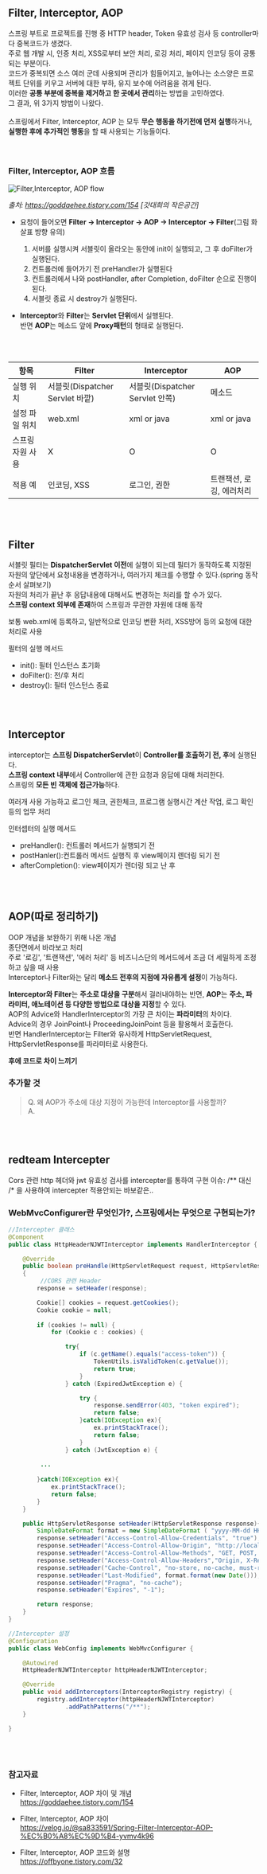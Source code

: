 ## Filter, Interceptor, AOP 

스프링 부트로 프로젝트를 진행 중 HTTP header, Token 유효성 검사 등 controller마다 중복코드가 생겼다.   
주로 웹 개발 시, 인증 처리, XSS로부터 보안 처리, 로깅 처리, 페이지 인코딩 등이 공통되는 부분이다.      
코드가 중복되면 소스 여러 군데 사용되며 관리가 힘들어지고, 늘어나는 소스양은 프로젝트 단위를 키우고 서버에 대한 부하, 유지 보수에 어려움을 겪게 된다.   
이러한 **공통 부분에 중복을 제거하고 한 곳에서 관리**하는 방법을 고민하였다.   
그 결과, 위 3가지 방법이 나왔다.   
<br/>
스프링에서 Filter, Interceptor, AOP 는 모두 **무슨 행동을 하기전에 먼저 실행**하거나, **실행한 후에 추가적인 행동**을 할 때 사용되는 기능들이다.   
<br/>
<br/>
### Filter, Interceptor, AOP 흐름
![Filter,Interceptor, AOP flow](./img/filterNinterceptorNAop.png)

*출처: https://goddaehee.tistory.com/154 [갓대희의 작은공간]*
<br/>

- 요청이 들어오면 **Filter → Interceptor → AOP → Interceptor → Filter**(그림 화살표 방향 유의)
   1. 서버를 실행시켜 서블릿이 올라오는 동안에 init이 실행되고, 그 후 doFilter가 실행된다. 
   2. 컨트롤러에 들어가기 전 preHandler가 실행된다
   3. 컨트롤러에서 나와 postHandler, after Completion, doFilter 순으로 진행이 된다.
   4. 서블릿 종료 시 destroy가 실행된다.
   
- **Interceptor**와 **Filter**는 **Servlet 단위**에서 실행된다.   
반면 **AOP**는 메소드 앞에 **Proxy패턴**의 형태로 실행된다.
<br/>
<br/>

|항목|Filter|Interceptor|AOP|
|------|------|---|---|
|실행 위치|서블릿(Dispatcher Servlet 바깥)|서블릿(Dispatcher Servlet 안쪽)|메소드|
|설정 파일 위치|web.xml|xml or java|xml or java|
|스프링 자원 사용|X|O|O|
|적용 예|인코딩, XSS|로그인, 권한|트랜잭션, 로깅, 에러처리|
<br/>
<br/>

## Filter
서블릿 필터는 **DispatcherServlet 이전**에 실행이 되는데 필터가 동작하도록 지정된 자원의 앞단에서 요청내용을 변경하거나,  여러가지 체크를 수행할 수 있다.(spring 동작 순서 살펴보기)   
자원의 처리가 끝난 후 응답내용에 대해서도 변경하는 처리를 할 수가 있다.   
**스프링 context 외부에 존재**하여 스프링과 무관한 자원에 대해 동작   
   
보통 web.xml에 등록하고, 일반적으로 인코딩 변환 처리, XSS방어 등의 요청에 대한 처리로 사용   

필터의 실행 메서드
- init(): 필터 인스턴스 초기화
- doFilter(): 전/후 처리
- destroy(): 필터 인스턴스 종료
<br/>
<br/>
   
## Interceptor
interceptor는 **스프링 DispatcherServlet**이 **Controller를 호출하기 전, 후**에 실행된다.   
**스프링 context 내부**에서 Controller에 관한 요청과 응답에 대해 처리한다.   
스프링의 **모든 빈 객체에 접근가능**하다.   
   
여러개 사용 가능하고 로그인 체크, 권한체크, 프로그램 실행시간 계산 작업, 로그 확인 등의 업무 처리   
   
인터셉터의 실행 메서드
- preHandler(): 컨트롤러 메서드가 실행되기 전
- postHanler():컨트롤러 메서드 실행직 후 view페이지 렌더링 되기 전
- afterCompletion(): view페이지가 렌더링 되고 난 후
<br/>
<br/>
   
## AOP(따로 정리하기)
OOP 개념을 보완하기 위해 나온 개념    
종단면에서 바라보고 처리   
주로 '로깅', '트랜잭션', '에러 처리' 등 비즈니스단의 메서드에서 조금 더 세밀하게 조정하고 싶을 때 사용   
Interceptor나 Filter와는 달리 **메소드 전후의 지점에 자유롭게 설정**이 가능하다.   
    
**Interceptor와 Filter**는 **주소로 대상을 구분**해서 걸러내야하는 반면, **AOP**는 **주소, 파라미터, 애노테이션 등 다양한 방법으로 대상을 지정**할 수 있다.   
AOP의 Advice와 HandlerInterceptor의 가장 큰 차이는 **파라미터**의 차이다.   
Advice의 경우 JoinPoint나 ProceedingJoinPoint 등을 활용해서 호출한다.   
반면 HandlerInterceptor는 Filter와 유사하게 HttpServletRequest, HttpServletResponse를 파라미터로 사용한다.

**후에 코드로 차이 느끼기**   

### 추가할 것
> Q. 왜 AOP가 주소에 대상 지정이 가능한데 Interceptor를 사용할까?    
A.

<br/>
<br/>

## redteam Intercepter
Cors 관련 http 헤더와 jwt 유효성 검사를 intercepter를 통하여 구현
이슈: /** 대신 /* 을 사용하여 intercepter 적용안되는 바보같은..

### WebMvcConfigurer란 무엇인가?, 스프링에서는 무엇으로 구현되는가?

``` java
//Intercepter 클래스
@Component
public class HttpHeaderNJWTInterceptor implements HandlerInterceptor {

    @Override
    public boolean preHandle(HttpServletRequest request, HttpServletResponse response, Object handler)
    {
         //CORS 관련 Header
        response = setHeader(response);

        Cookie[] cookies = request.getCookies();
        Cookie cookie = null;
        
        if (cookies != null) {
            for (Cookie c : cookies) {

                try{
                    if (c.getName().equals("access-token")) {
                        TokenUtils.isValidToken(c.getValue());
                        return true;
                    }
                } catch (ExpiredJwtException e) {

                    try {
                        response.sendError(403, "token expired");
                        return false;
                    }catch(IOException ex){
                        ex.printStackTrace();
                        return false;
                    }
                } catch (JwtException e) {
                
         ...
                
        }catch(IOException ex){
            ex.printStackTrace();
            return false;
        }
    }

    public HttpServletResponse setHeader(HttpServletResponse response){
        SimpleDateFormat format = new SimpleDateFormat ( "yyyy-MM-dd HH:mm:ss");
        response.setHeader("Access-Control-Allow-Credentials", "true");
        response.setHeader("Access-Control-Allow-Origin", "http://localhost:8080");
        response.setHeader("Access-Control-Allow-Methods", "GET, POST, PUT, OPTIONS, DELETE");
        response.setHeader("Access-Control-Allow-Headers","Origin, X-Requested-With, Content-Type, Accept");
        response.setHeader("Cache-Control", "no-store, no-cache, must-revalidate, post-check=0, pre-check=0, max-age=0");
        response.setHeader("Last-Modified", format.format(new Date()));
        response.setHeader("Pragma", "no-cache");
        response.setHeader("Expires", "-1");

        return response;
    }
}

//Intercepter 설정 
@Configuration
public class WebConfig implements WebMvcConfigurer {

    @Autowired
    HttpHeaderNJWTInterceptor httpHeaderNJWTInterceptor;

    @Override
    public void addInterceptors(InterceptorRegistry registry) {
        registry.addInterceptor(httpHeaderNJWTInterceptor)
                .addPathPatterns("/**");
    }

}
```

<br/>
<br/>

### 참고자료
- Filter, Interceptor, AOP 차이 및 개념   
https://goddaehee.tistory.com/154   
   
- Filter, Interceptor, AOP 차이   
https://velog.io/@sa833591/Spring-Filter-Interceptor-AOP-%EC%B0%A8%EC%9D%B4-yvmv4k96   
   
- Filter, Interceptor, AOP 코드와 설명   
https://offbyone.tistory.com/32   

